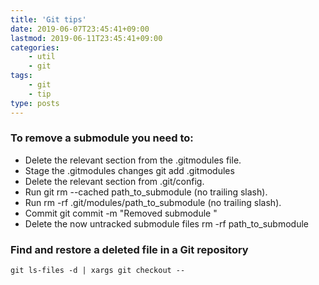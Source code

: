 ```yaml
---
title: 'Git tips'
date: 2019-06-07T23:45:41+09:00
lastmod: 2019-06-11T23:45:41+09:00
categories: 
    - util
    - git
tags: 
    - git
    - tip
type: posts
---
```



### To remove a submodule you need to:

- Delete the relevant section from the .gitmodules file.
- Stage the .gitmodules changes git add .gitmodules
- Delete the relevant section from .git/config.
- Run git rm --cached path_to_submodule (no trailing slash).
- Run rm -rf .git/modules/path_to_submodule (no trailing slash).
- Commit git commit -m "Removed submodule "
- Delete the now untracked submodule files rm -rf path_to_submodule

### Find and restore a deleted file in a Git repository
    
    git ls-files -d | xargs git checkout --
